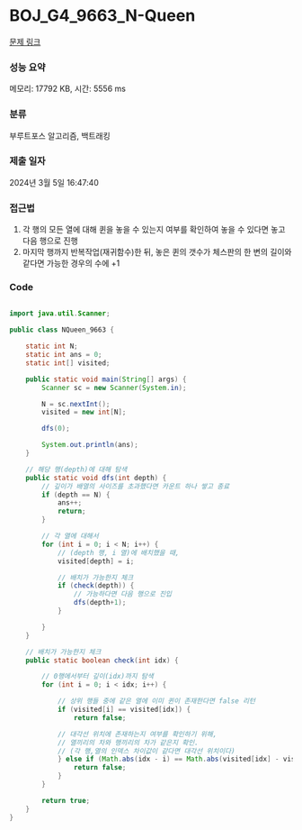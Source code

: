 # BOJ_G4_9663_N-Queen 

[문제 링크](https://www.acmicpc.net/problem/9663) 

### 성능 요약

메모리: 17792 KB, 시간: 5556 ms

### 분류

부루트포스 알고리즘, 백트래킹

### 제출 일자

2024년 3월 5일 16:47:40

### 접근법
1. 각 행의 모든 열에 대해 퀸을 놓을 수 있는지 여부를 확인하여 놓을 수 있다면 놓고 다음 행으로 진행
2. 마지막 행까지 반복작업(재귀함수)한 뒤, 놓은 퀸의 갯수가 체스판의 한 변의 길이와 같다면 가능한 경우의 수에 +1


### Code
```java

import java.util.Scanner;

public class NQueen_9663 {

    static int N;
    static int ans = 0;
    static int[] visited;

    public static void main(String[] args) {
        Scanner sc = new Scanner(System.in);

        N = sc.nextInt();
        visited = new int[N];

        dfs(0);

        System.out.println(ans);
    }

    // 해당 행(depth)에 대해 탐색
    public static void dfs(int depth) {
        // 깊이가 배열의 사이즈를 초과했다면 카운트 하나 쌓고 종료
        if (depth == N) {
            ans++;
            return;
        }

        // 각 열에 대해서
        for (int i = 0; i < N; i++) {
            // (depth 행, i 열)에 배치했을 때,
            visited[depth] = i;

            // 배치가 가능한지 체크
            if (check(depth)) {
                // 가능하다면 다음 행으로 진입
                dfs(depth+1);
            }

        }
    }

    // 배치가 가능한지 체크
    public static boolean check(int idx) {

        // 0행에서부터 깊이(idx)까지 탐색
        for (int i = 0; i < idx; i++) {

            // 상위 행들 중에 같은 열에 이미 퀸이 존재한다면 false 리턴
            if (visited[i] == visited[idx]) {
                return false;

            // 대각선 위치에 존재하는지 여부를 확인하기 위해,
            // 열끼리의 차와 행끼리의 차가 같은지 확인.
            // (각 행,열의 인덱스 차이값이 같다면 대각선 위치이다)
            } else if (Math.abs(idx - i) == Math.abs(visited[idx] - visited[i])) {
                return false;
            }
        }

        return true;
    }
}

```
